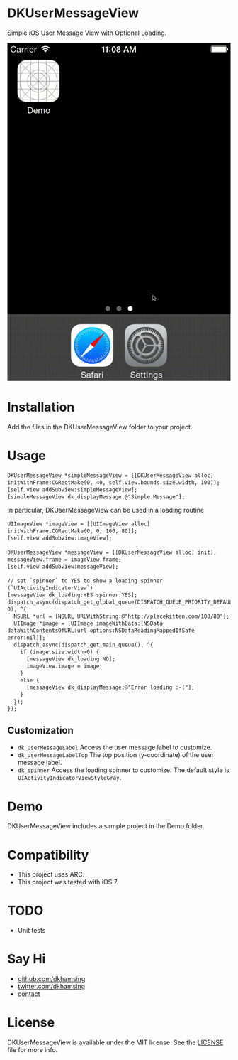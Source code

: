 DKUserMessageView
=================

Simple iOS User Message View with Optional Loading.

![](Assets/demo.gif)

# Installation
Add the files in the DKUserMessageView folder to your project.

# Usage

```  objc
DKUserMessageView *simpleMessageView = [[DKUserMessageView alloc] initWithFrame:CGRectMake(0, 40, self.view.bounds.size.width, 100)];
[self.view addSubview:simpleMessageView];
[simpleMessageView dk_displayMessage:@"Simple Message"];        
```

In particular, DKUserMessageView can be used in a loading routine
``` objc
UIImageView *imageView = [[UIImageView alloc] initWithFrame:CGRectMake(0, 0, 100, 80)];
[self.view addSubview:imageView];
        
DKUserMessageView *messageView = [[DKUserMessageView alloc] init];
messageView.frame = imageView.frame;
[self.view addSubview:messageView];
        
// set `spinner` to YES to show a loading spinner (`UIActivityIndicatorView`)
[messageView dk_loading:YES spinner:YES];
dispatch_async(dispatch_get_global_queue(DISPATCH_QUEUE_PRIORITY_DEFAULT, 0), ^{
  NSURL *url = [NSURL URLWithString:@"http://placekitten.com/100/80"];
  UIImage *image = [UIImage imageWithData:[NSData dataWithContentsOfURL:url options:NSDataReadingMappedIfSafe error:nil]];
  dispatch_async(dispatch_get_main_queue(), ^{
    if (image.size.width>0) {
      [messageView dk_loading:NO];
      imageView.image = image;
    }
    else {
      [messageView dk_displayMessage:@"Error loading :-("];
    }
  });
});

```

## Customization
- `dk_userMessageLabel` Access the user message label to customize.
- `dk_userMessageLabelTop` The top position (y-coordinate) of the user message label. 
- `dk_spinner` Access the loading spinner to customize. The default style is `UIActivityIndicatorViewStyleGray`.

# Demo
DKUserMessageView includes a sample project in the Demo folder.


# Compatibility
- This project uses ARC.
- This project was tested with iOS 7.

# TODO
- Unit tests

# Say Hi
- [github.com/dkhamsing](https://github.com/dkhamsing)
- [twitter.com/dkhamsing](https://twitter.com/dkhamsing)
- [contact](http://alldonegoodbye.tumblr.com/ask)

# License
DKUserMessageView is available under the MIT license. See the [LICENSE](LICENSE) file for more info.

